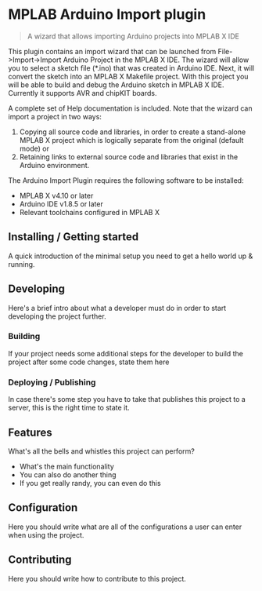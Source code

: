 # MPLAB Arduino Import plugin
> A wizard that allows importing Arduino projects into MPLAB X IDE

This plugin contains an import wizard that can be launched from File->Import->Import Arduino Project in the MPLAB X IDE.
The wizard will allow you to select a sketch file (*.ino) that was created in Arduino IDE.
Next, it will convert the sketch into an MPLAB X Makefile project.
With this project you will be able to build and debug the Arduino sketch in MPLAB X IDE.
Currently it supports AVR and chipKIT boards.

A complete set of Help documentation is included.
Note that the wizard can import a project in two ways:
1) Copying all source code and libraries, in order to create a stand-alone MPLAB X project which is logically separate from the original (default mode) or
2) Retaining links to external source code and libraries that exist in the Arduino environment.

The Arduino Import Plugin requires the following software to be installed:
- MPLAB X v4.10 or later
- Arduino IDE v1.8.5 or later
- Relevant toolchains configured in MPLAB X
## Installing / Getting started

A quick introduction of the minimal setup you need to get a hello world up &
running.

## Developing

Here's a brief intro about what a developer must do in order to start developing
the project further.

### Building

If your project needs some additional steps for the developer to build the
project after some code changes, state them here

### Deploying / Publishing

In case there's some step you have to take that publishes this project to a
server, this is the right time to state it.

## Features

What's all the bells and whistles this project can perform?
* What's the main functionality
* You can also do another thing
* If you get really randy, you can even do this

## Configuration

Here you should write what are all of the configurations a user can enter when
using the project.

## Contributing

Here you should write how to contribute to this project.

